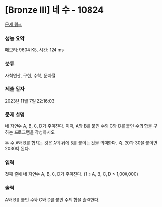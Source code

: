 # [Bronze III] 네 수 - 10824 

[문제 링크](https://www.acmicpc.net/problem/10824) 

### 성능 요약

메모리: 9604 KB, 시간: 124 ms

### 분류

사칙연산, 구현, 수학, 문자열

### 제출 일자

2023년 11월 7일 22:16:03

### 문제 설명

<p>네 자연수 A, B, C, D가 주어진다. 이때, A와 B를 붙인 수와 C와 D를 붙인 수의 합을 구하는 프로그램을 작성하시오.</p>

<p>두 수 A와 B를 합치는 것은 A의 뒤에 B를 붙이는 것을 의미한다. 즉, 20과 30을 붙이면 2030이 된다.</p>

### 입력 

 <p>첫째 줄에 네 자연수 A, B, C, D가 주어진다. (1 ≤ A, B, C, D ≤ 1,000,000)</p>

### 출력 

 <p>A와 B를 붙인 수와 C와 D를 붙인 수의 합을 출력한다.</p>

